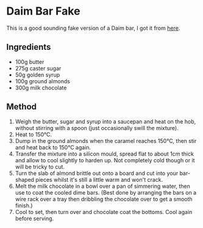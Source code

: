 # Daim Bar Fake # 

This is a good sounding fake version of a Daim bar, I got it from [here](https://sortedfood.com/recipe/daim).

## Ingredients ## 

- 100g butter
- 275g caster sugar
- 50g golden syrup
- 100g ground almonds
- 300g milk chocolate

## Method ## 

1. Weigh the butter, sugar and syrup into a saucepan and heat on the hob, without stirring with a spoon (just occasionally swill the mixture).
1. Heat to 150°C.
1. Dump in the ground almonds when the caramel reaches 150°C, then stir and heat back to 150°C again.
1. Transfer the mixture into a silicon mould, spread flat to about 1cm thick and allow to cool slightly to harden up. Not completely cold though or it will be tricky to cut.
1. Turn the slab of almond brittle out onto a board and cut into your bar-shaped pieces whilst it's still a little warm and won't crack.
1. Melt the milk chocolate in a bowl over a pan of simmering water, then use to coat the cooled dime bars. (Best done by arranging the bars on a wire rack over a tray then dribbling the chocolate over to get a smooth finish.)
1. Cool to set, then turn over and chocolate coat the bottoms. Cool again before serving.

